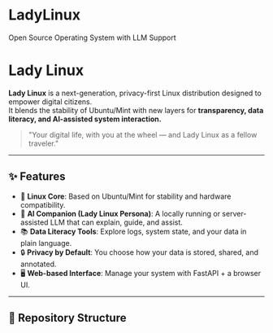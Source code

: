 # LadyLinux
Open Source Operating System with LLM Support

# Lady Linux 

**Lady Linux** is a next-generation, privacy-first Linux distribution designed to empower digital citizens.  
It blends the stability of Ubuntu/Mint with new layers for **transparency, data literacy, and AI-assisted system interaction.**  

> "Your digital life, with you at the wheel — and Lady Linux as a fellow traveler."  

---

## ✨ Features
- 🐧 **Linux Core**: Based on Ubuntu/Mint for stability and hardware compatibility.  
- 🤖 **AI Companion (Lady Linux Persona)**: A locally running or server-assisted LLM that can explain, guide, and assist.  
- 📚 **Data Literacy Tools**: Explore logs, system state, and your data in plain language.  
- 🔒 **Privacy by Default**: You choose how your data is stored, shared, and annotated.  
- 🖥️ **Web-based Interface**: Manage your system with FastAPI + a browser UI.  

---

## 📂 Repository Structure
